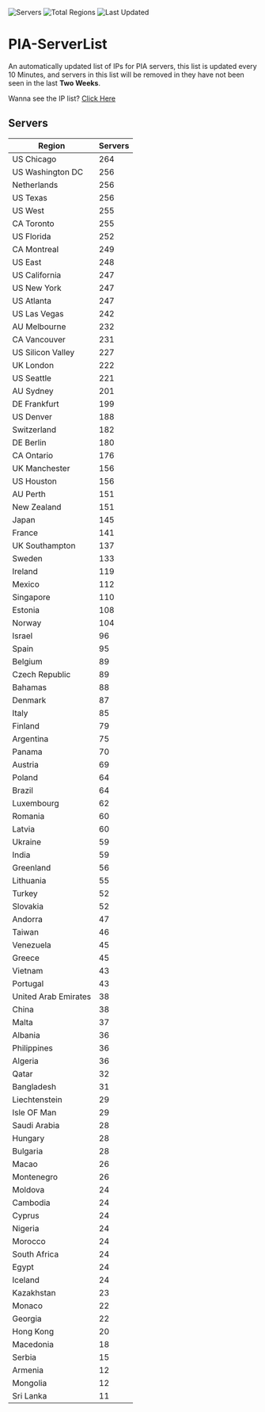 ![Servers](https://img.shields.io/badge/Servers-9,915-darkgreen)
![Total Regions](https://img.shields.io/badge/Total_Regions-97-darkgreen)
![Last Updated](https://img.shields.io/badge/Last_Updated-December_14_2024_10:31_EST-darkgreen)

# PIA-ServerList
An automatically updated list of IPs for PIA servers, this list is updated every 10 Minutes, and servers in this list will be removed in they have not been seen in the last **Two Weeks**.

Wanna see the IP list? [Click Here](./servers.json)

## Servers
| Region               | Servers |
|----------------------|---------|
| US Chicago | 264 |
| US Washington DC | 256 |
| Netherlands | 256 |
| US Texas | 256 |
| US West | 255 |
| CA Toronto | 255 |
| US Florida | 252 |
| CA Montreal | 249 |
| US East | 248 |
| US California | 247 |
| US New York | 247 |
| US Atlanta | 247 |
| US Las Vegas | 242 |
| AU Melbourne | 232 |
| CA Vancouver | 231 |
| US Silicon Valley | 227 |
| UK London | 222 |
| US Seattle | 221 |
| AU Sydney | 201 |
| DE Frankfurt | 199 |
| US Denver | 188 |
| Switzerland | 182 |
| DE Berlin | 180 |
| CA Ontario | 176 |
| UK Manchester | 156 |
| US Houston | 156 |
| AU Perth | 151 |
| New Zealand | 151 |
| Japan | 145 |
| France | 141 |
| UK Southampton | 137 |
| Sweden | 133 |
| Ireland | 119 |
| Mexico | 112 |
| Singapore | 110 |
| Estonia | 108 |
| Norway | 104 |
| Israel | 96 |
| Spain | 95 |
| Belgium | 89 |
| Czech Republic | 89 |
| Bahamas | 88 |
| Denmark | 87 |
| Italy | 85 |
| Finland | 79 |
| Argentina | 75 |
| Panama | 70 |
| Austria | 69 |
| Poland | 64 |
| Brazil | 64 |
| Luxembourg | 62 |
| Romania | 60 |
| Latvia | 60 |
| Ukraine | 59 |
| India | 59 |
| Greenland | 56 |
| Lithuania | 55 |
| Turkey | 52 |
| Slovakia | 52 |
| Andorra | 47 |
| Taiwan | 46 |
| Venezuela | 45 |
| Greece | 45 |
| Vietnam | 43 |
| Portugal | 43 |
| United Arab Emirates | 38 |
| China | 38 |
| Malta | 37 |
| Albania | 36 |
| Philippines | 36 |
| Algeria | 36 |
| Qatar | 32 |
| Bangladesh | 31 |
| Liechtenstein | 29 |
| Isle OF Man | 29 |
| Saudi Arabia | 28 |
| Hungary | 28 |
| Bulgaria | 28 |
| Macao | 26 |
| Montenegro | 26 |
| Moldova | 24 |
| Cambodia | 24 |
| Cyprus | 24 |
| Nigeria | 24 |
| Morocco | 24 |
| South Africa | 24 |
| Egypt | 24 |
| Iceland | 24 |
| Kazakhstan | 23 |
| Monaco | 22 |
| Georgia | 22 |
| Hong Kong | 20 |
| Macedonia | 18 |
| Serbia | 15 |
| Armenia | 12 |
| Mongolia | 12 |
| Sri Lanka | 11 |